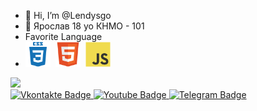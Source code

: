 - 👋 Hi, I’m @Lendysgo 
- 👀 Ярослав 18 yo КНМО - 101
- Favorite Language
- <div>
  <img src="https://github.com/devicons/devicon/blob/master/icons/css3/css3-plain-wordmark.svg"  title="CSS3" alt="CSS" width="40" height="40"/>&nbsp;
  <img src="https://github.com/devicons/devicon/blob/master/icons/html5/html5-original.svg" title="HTML5" alt="HTML" width="40" height="40"/>&nbsp;
  <img src="https://github.com/devicons/devicon/blob/master/icons/javascript/javascript-original.svg" title="JavaScript" alt="JavaScript" width="40" height="40"/>&nbsp;
</div>
<!---
Lendysgo/Lendysgo is a ✨ special ✨ repository because its `README.md` (this file) appears on your GitHub profile.
You can click the Preview link to take a look at your changes.
--->

<div id="header" align="left">
  <img src="https://media4.giphy.com/media/eR7OEDQDyA7Cg/giphy.gif?cid=790b76112935100f3ecc4cb027bac254b7aed7eb72fe3c0a&rid=giphy.gif&ct=g" width="310"/> 
</div>
<div id="badges">
  <a href="https://vk.com/cursedxdd">
    <img src="https://img.shields.io/badge/VK-cursedxdd-blue?logo=VK&logoColor=white" alt="Vkontakte Badge" width="110"/>
  </a>
  <a href="https://www.youtube.com/channel/UCZs-HItl9B3Qy4AiPDnWCFw">
    <img src="https://img.shields.io/badge/YouTube-red?style=for-the-badge&logo=youtube&logoColor=white" alt="Youtube Badge" width="80"/>
  </a>
  <a href="https://t.me/lendyszz">
    <img src="https://img.shields.io/badge/telegram-black?logo=telegram&logoColor=white" alt="Telegram Badge" width="100"/>
  </a>
</div>
